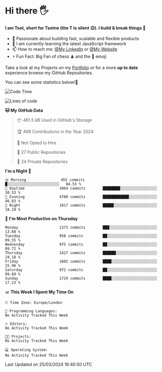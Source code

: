 # Hi there :raised_hand_with_fingers_splayed:
#### I am Tsot, short for Tsotne (the T is silent :wink:). I build & break things :space_invader:
- :telescope: Passionate about building fast, scalable and flexible products
- :seedling: I am currently learning the latest JavaScript framework 
- :mailbox: How to reach me: [@My LinkedIn](https://www.linkedin.com/in/tsotne-gvadzabia/) or [@My Website](https://tsotne.co.uk/contact)
- :zap: Fun Fact: Big Fan of chess ♟ and the 👾 emoji

Take a look at my Projects on my [Portfolio](https://tsotne.co.uk/) or for a more **up to date** experience browse my GitHub Repositories.

You can see some statistics below!:space_invader:
<!--START_SECTION:waka-->
![Code Time](http://img.shields.io/badge/Code%20Time-761%20hrs%202%20mins-blue)

![Lines of code](https://img.shields.io/badge/From%20Hello%20World%20I%27ve%20Written-4.7%20million%20lines%20of%20code-blue)

**🐱 My GitHub Data** 

> 📦 461.5 kB Used in GitHub's Storage 
 > 
> 🏆 466 Contributions in the Year 2024
 > 
> 🚫 Not Opted to Hire
 > 
> 📜 27 Public Repositories 
 > 
> 🔑 24 Private Repositories 
 > 
**I'm a Night 🦉** 

```text
🌞 Morning                455 commits         █░░░░░░░░░░░░░░░░░░░░░░░░   04.53 % 
🌆 Daytime                3064 commits        ████████░░░░░░░░░░░░░░░░░   30.53 % 
🌃 Evening                4700 commits        ████████████░░░░░░░░░░░░░   46.83 % 
🌙 Night                  1817 commits        █████░░░░░░░░░░░░░░░░░░░░   18.10 % 
```
📅 **I'm Most Productive on Thursday** 

```text
Monday                   1373 commits        ███░░░░░░░░░░░░░░░░░░░░░░   13.68 % 
Tuesday                  958 commits         ██░░░░░░░░░░░░░░░░░░░░░░░   09.55 % 
Wednesday                975 commits         ██░░░░░░░░░░░░░░░░░░░░░░░   09.72 % 
Thursday                 2427 commits        ██████░░░░░░░░░░░░░░░░░░░   24.18 % 
Friday                   1602 commits        ████░░░░░░░░░░░░░░░░░░░░░   15.96 % 
Saturday                 972 commits         ██░░░░░░░░░░░░░░░░░░░░░░░   09.69 % 
Sunday                   1729 commits        ████░░░░░░░░░░░░░░░░░░░░░   17.23 % 
```


📊 **This Week I Spent My Time On** 

```text
🕑︎ Time Zone: Europe/London

💬 Programming Languages: 
No Activity Tracked This Week

🔥 Editors: 
No Activity Tracked This Week

🐱‍💻 Projects: 
No Activity Tracked This Week

💻 Operating System: 
No Activity Tracked This Week
```


 Last Updated on 25/03/2024 16:40:50 UTC
<!--END_SECTION:waka-->
